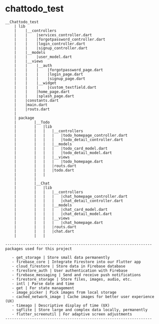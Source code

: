 # chattodo_test
```
__Chattodo_test
    | lib
    |    |__controllers
    |    |    |services_controller.dart
    |    |    |forgotpassword_controller.dart
    |    |    |login_controller.dart
    |    |    |signup_controller.dart
    |    |__models
    |    |    |user_model.dart
    |    |__views
    |    |    |__auth
    |    |    |    |forgotpassword_page.dart
    |    |    |    |login_page.dart
    |    |    |    |signup_page.dart
    |    |    |__widget
    |    |    |    |custom_textfield.dart
    |    |    |home_page.dart
    |    |    |splash_page.dart
    |    |constants.dart
    |    |main.dart
    |    |routs.dart
    |    
    | package
    |        |__Todo
    |        |   |lib
    |        |   |   |__controllers
    |        |   |   |   |todo_homepage_controller.dart
    |        |   |   |   |todo_detail_controller.dart
    |        |   |   |__models
    |        |   |   |   |todo_card_model.dart
    |        |   |   |   |todo_detail_model.dart
    |        |   |   |__views
    |        |   |   |   |todo_homepage.dart
    |        |   |   |routs.dart
    |        |   |   |todo.dart
    |        |   |
    |        |   
    |        |__Chat
    |        |   |lib
    |        |   |   |__controllers
    |        |   |   |   |chat_homepage_controller.dart
    |        |   |   |   |chat_detail_controller.dart
    |        |   |   |__models
    |        |   |   |   |chat_card_model.dart
    |        |   |   |   |chat_detail_model.dart
    |        |   |   |__views
    |        |   |   |   |chat_homepage.dart
    |        |   |   |routs.dart
    |        |   |   |chat.dart
    |        |   |
```


    ------------------------------------------------------------------
    packages used for this project
       
       - get_storage | Store small data permanently
       - firebase_core | Integrate Firestore into our Flutter app
       - cloud_firestore | Store data in Firebase database
       - firestore_auth | User authentication with Firebase
       - firebase_messaging | Send and receive push notifications
       - firestore_storage | Store files, images, audio, etc.
       - intl | Parse date and time
       - get | For state management
       - image_picker | Pick images from local storage
       - cached_network_image | Cache images for better user experience (UX)
       - timeago | Descriptive display of time (UX)
       - sqflite | Store large and complex data locally, permanently
       - flutter_screenutil | For adaptive screen adjustments
    ------------------------------------------------------------------
